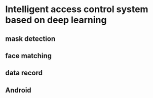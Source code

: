 # Intelligent access control system based on deep learning

## mask detection
## face matching

## data record

## Android 